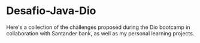 # Desafio-Java-Dio
Here's a collection of the challenges proposed during the Dio bootcamp in collaboration with Santander bank, as well as my personal learning projects.
